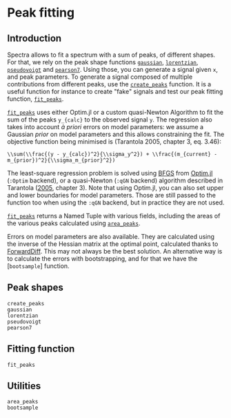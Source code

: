# Peak fitting

## Introduction

Spectra allows to fit a spectrum with a sum of peaks, of different shapes. For that, we rely on the peak shape functions [`gaussian`](@ref), [`lorentzian`](@ref), [`pseudovoigt`](@ref) and [`pearson7`](@ref). Using those, you can generate a signal given `x`, and peak parameters. To generate a signal composed of multiple contributions from different peaks, use the [`create_peaks`](@ref) function. It is a useful function for instance to create "fake" signals and test our peak fitting function, [`fit_peaks`](@ref). 

[`fit_peaks`](@ref) uses either Optim.jl or a custom quasi-Newton Algorithm to fit the sum of the peaks ``y_{calc}`` to the observed signal ``y``. The regression also takes into account *à priori* errors on model parameters: we assume a Gaussian *prior* on model parameters and this allows constraining the fit. The objective function being minimised is (Tarantola 2005, chapter 3, eq. 3.46):

``\\sum(\\frac{(y - y_{calc})^2}{\\sigma_y^2}) + \\frac{(m_{current} - m_{prior})^2}{\\sigma_m_{prior}^2})``

The least-square regression problem is solved using [BFGS](https://en.wikipedia.org/wiki/Broyden%E2%80%93Fletcher%E2%80%93Goldfarb%E2%80%93Shanno_algorithm) from [Optim.jl](https://julianlsolvers.github.io/Optim.jl/stable/) (`:Optim` backend), or a quasi-Newton (`:qGN` backend) algorithm described in Tarantola ([2005](https://epubs.siam.org/doi/book/10.1137/1.9780898717921), chapter 3). Note that using Optim.jl, you can also set upper and lower boundaries for model parameters. Those are still passed to the function too when using the `:qGN` backend, but in practice they are not used.

[`fit_peaks`](@ref) returns a Named Tuple with various fields, including the areas of the various peaks calculated using [`area_peaks`](@ref).

Errors on model parameters are also available. They are calculated using the inverse of the Hessian matrix at the optimal point, calculated thanks to [ForwardDiff](https://juliadiff.org/ForwardDiff.jl/stable/user/api/#ForwardDiff.hessian). This may not always be the best solution. An alternative way is to calculate the errors with bootstrapping, and for that we have the [`bootsample`] function.

## Peak shapes
```@docs
create_peaks
gaussian
lorentzian
pseudovoigt
pearson7
```

## Fitting function
```@docs
fit_peaks
```

## Utilities
```@docs
area_peaks
bootsample
```

